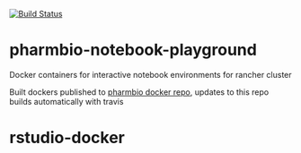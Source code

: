 [![Build Status](https://travis-ci.com/pharmbio/notebook-playground.svg?branch=master)](https://travis-ci.com/pharmbio/notebook-playground)

# pharmbio-notebook-playground
Docker containers for interactive notebook environments for rancher cluster

Built dockers published to [pharmbio docker repo](https://cloud.docker.com/u/pharmbio/repository/docker/pharmbio/pharmbio-notebook), updates to this repo builds automatically with travis
# rstudio-docker
